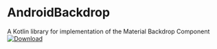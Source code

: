 # AndroidBackdrop
A Kotlin library for implementation of the Material Backdrop Component
 [ ![Download](https://api.bintray.com/packages/vanpra/android/com.vanpra.backdrop/images/download.svg?version=0.1.0) ](https://bintray.com/vanpra/android/com.vanpra.backdrop/0.1.0/link)
